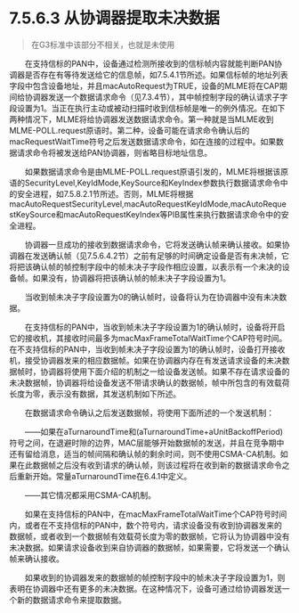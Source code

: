 # 7.5.6.3 从协调器提取未决数据
>在G3标准中该部分不相关，也就是未使用

　　在支持信标的PAN中，设备通过检测所接收到的信标帧内容就能判断PAN协调器是否存在有等待发送给它的信息帧，如7.5.4.1节所述。如果信标帧的地址列表字段中包含设备地址，并且macAutoRequest为TRUE，设备的MLME将在CAP期间给协调器发送一个数据请求命令（见7.3.4节），其中帧控制字段的确认请求子字段设置为1。当正在执行主动或被动扫描时收到信标帧是唯一的例外情况。在如下两种情况下，MLME将给协调器发送数据请求命令。第一种就是当MLME收到MLME-POLL.request原语时。第二种，设备可能在请求命令确认后的macRequestWaitTime符号之后发送数据请求命令，如在连接的过程中。如果数据请求命令将被发送给PAN协调器，则省略目标地址信息。

　　如果数据请求命令是由MLME-POLL.request原语引发的，MLME将根据该原语的SecurityLevel,KeyIdMode,KeySource和KeyIndex参数执行数据请求命令中的安全进程，如7.5.8.2.1节所述。否则，MLME将根据macAutoRequestSecurityLevel,macAutoRequestKeyIdMode,macAutoRequestKeySource和macAutoRequestKeyIndex等PIB属性来执行数据请求命令中的安全进程。

　　协调器一旦成功的接收到数据请求命令，它将发送确认帧来确认接收。如果协调器在发送确认帧（见7.5.6.4.2节）之前有足够的时间确定设备是否有未决帧，它将把该确认帧的帧控制字段中的帧未决子字段作相应设置，以表示有一个未决的设备帧。如果没有，协调器将把该确认帧的帧未决子字段设置为1。

　　当收到帧未决子字段设置为0的确认帧时，设备将认为在协调器中没有未决数据。

　　在支持信标的PAN中，当收到帧未决子字段设置为1的确认帧时，设备将开启它的接收机，其接收时间最多为macMaxFrameTotalWaitTime个CAP符号时间。在不支持信标的PAN中，当收到帧未决子字段设置为1的确认帧时，设备打开接收机，接受协调器发来的相应数据帧。如果在协调器内存在有发送请求设备的未决数据帧时，协调器将使用下面介绍的机制之一给设备发送帧。如果不存在请求设备的未决数据帧，协调器将给设备发送不带请求确认的数据帧，帧中所包含的有效载荷长度为零，表示没有数据，其发送机制如下所述。

　　在数据请求命令确认之后发送数据帧，将使用下面所述的一个发送机制：

　　——如果在aTurnaroundTime和(aTurnaroundTime+aUnitBackoffPeriod)符号之间，在退避时隙的边界，MAC层能够开始数据帧的发送，并且在竞争期中还有留给消息，适当的帧间隔和确认帧的剩余时间，则不使用CSMA-CA机制。如果在此数据帧之后没有收到请求的确认帧，则该过程将在收到新的数据请求命令之后重新开始。常量aTurnaroundTime在6.4.1中定义。

　　——其它情况都采用CSMA-CA机制。

　　如果在支持信标的PAN中，在macMaxFrameTotalWaitTime个CAP符号时间内，或者在不支持信标的PAN中，数个符号内，请求设备没有收到协调器发来的数据帧，或者收到一个数据帧有效载荷长度为零的数据帧，它将认为协调器中没有未决数据。如果请求设备收到来自协调器的数据帧，如果需要，它将发送一个确认帧来确认接收。

　　如果收到的协调器发来的数据帧的帧控制字段中的帧未决子字段设置为1，则表明在协调器中还有更多的未决数据。在这种情况下，设备可通过给协调器发送一个新的数据请求命令来提取数据。
